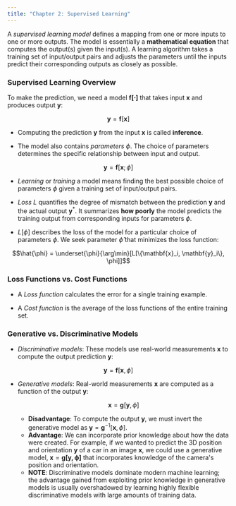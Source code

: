 ```yaml
---
title: "Chapter 2: Supervised Learning"
---
```


A _supervised learning model_ defines a mapping from one or more inputs to one or more outputs. The model is essentially a **mathematical equation** that computes the output(s) given the input(s). A learning algorithm takes a training set of input/output pairs and adjusts the parameters until the inputs predict their corresponding outputs as closely as possible.

### Supervised Learning Overview

To make the prediction, we need a model $\mathbf{f[\cdot]}$ that takes input $\mathbf{x}$ and produces output $\mathbf{y}$:

$$\mathbf{y} = \mathbf{f}[\mathbf{x}]$$

- Computing the prediction $\mathbf{y}$ from the input $\mathbf{x}$ is called **inference**.

- The model also contains _parameters_ $\phi$. The choice of parameters determines the specific relationship between input and output.

$$\mathbf{y} = \mathbf{f}[\mathbf{x}; \phi]$$

- _Learning_ or _training_ a model means finding the best possible choice of parameters $\phi$ given a training set of input/output pairs.

- _Loss L_ quantifies the degree of mismatch between the prediction $\mathbf{y}$ and the actual output $\mathbf{y}^*$. It summarizes **how poorly** the model predicts the training output from corresponding inputs for parameters $\phi$.

- $L[\phi]$ describes the loss of the model for a particular choice of parameters $\phi$. We seek parameter $\hat{\phi}$ that minimizes the loss function:

$$\hat{\phi} = \underset{\phi}{\arg\min}[L[\{\mathbf{x}_i, \mathbf{y}_i\}, \phi]]$$

<!-- ### Linear regression -->

### Loss Functions vs. Cost Functions

- A _Loss function_ calculates the error for a single training example.

- A _Cost function_ is the average of the loss functions of the entire training set.

### Generative vs. Discriminative Models

- _Discriminative models_: These models use real-world measurements $\mathbf{x}$ to compute the output prediction $\mathbf{y}$:

$$\mathbf{y} = \mathbf{f}[\mathbf{x}, \phi]$$

- _Generative models_: Real-world measurements $\mathbf{x}$ are computed as a function of the output $\mathbf{y}$:

  $$\mathbf{x} = \mathbf{g}[\mathbf{y}, \phi]$$

  - **Disadvantage**: To compute the output $\mathbf{y}$, we must invert the generative model as $\mathbf{y}=\mathbf{g}^{-1}[\mathbf{x}, \phi]$.
  - **Advantage**: We can incorporate prior knowledge about how the data were created. For example, if we wanted to predict the 3D position and orientation $\mathbf{y}$ of a car in an image $\mathbf{x}$, we could use a generative model, $\mathbf{x}=\mathbf{g[y, \phi]}$ that incorporates knowledge of the camera's position and orientation.
  - **NOTE**: Discriminative models dominate modern machine learning; the advantage gained from exploiting prior knowledge in generative models is usually overshadowed by learning highly flexible discriminative models with large amounts of training data.
